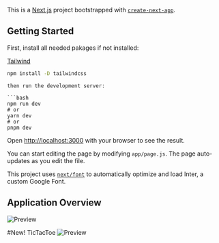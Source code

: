 This is a [Next.js](https://nextjs.org/) project bootstrapped with [`create-next-app`](https://github.com/vercel/next.js/tree/canary/packages/create-next-app).

## Getting Started

First, install all needed pakages if not installed:

[Tailwind](https://tailwindcss.com/docs/installation)
```bash
npm install -D tailwindcss
```

```
then run the development server:

```bash
npm run dev
# or
yarn dev
# or
pnpm dev
```

Open [http://localhost:3000](http://localhost:3000) with your browser to see the result.

You can start editing the page by modifying `app/page.js`. The page auto-updates as you edit the file.

This project uses [`next/font`](https://nextjs.org/docs/basic-features/font-optimization) to automatically optimize and load Inter, a custom Google Font.

## Application Overview 

![Preview](https://user-images.githubusercontent.com/106315157/236205535-76902e43-736c-43a4-aed4-ebf888115efe.gif)

#New! TicTacToe
![Preview](https://github.com/m1her/MyNextGames/assets/106315157/43212aad-f605-4c59-bdc4-804d82e954cf)

